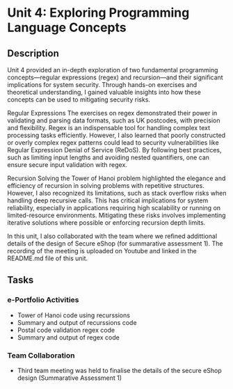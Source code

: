 # Unit 4: Exploring Programming Language Concepts
## Description

Unit 4 provided an in-depth exploration of two fundamental programming concepts—regular expressions (regex) and recursion—and their significant implications for system security. Through hands-on exercises and theoretical understanding, I gained valuable insights into how these concepts can be used to mitigating security risks.

Regular Expressions
The exercises on regex demonstrated their power in validating and parsing data formats, such as UK postcodes, with precision and flexibility. Regex is an indispensable tool for handling complex text processing tasks efficiently. However, I also learned that poorly constructed or overly complex regex patterns could lead to security vulnerabilities like Regular Expression Denial of Service (ReDoS). By following best practices, such as limiting input lengths and avoiding nested quantifiers, one can ensure secure input validation with regex.

Recursion
Solving the Tower of Hanoi problem highlighted the elegance and efficiency of recursion in solving problems with repetitive structures. However, I also recognized its limitations, such as stack overflow risks when handling deep recursive calls. This has critical implications for system reliability, especially in applications requiring high scalability or running on limited-resource environments. Mitigating these risks involves implementing iterative solutions where possible or enforcing recursion depth limits.

In this unit, I also collaborated with the team where we refined addittional details of the design of Secure eShop (for summarative assessment 1). The recording of the meeting is uploaded on Youtube and linked in the README.md file of this unit.


## Tasks


### e-Portfolio Activities

+ Tower of Hanoi code using recurssions
+ Summary and output of recurssions code
+ Postal code validation regex code
+ Summary and output of regex code

### Team Collaboration

+ Third team meeting was held to finalise the details of the secure eShop design (Summarative Assessment 1)


